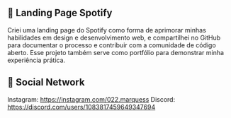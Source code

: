 ## 🌿 Landing Page Spotify

Criei uma landing page do Spotify como forma de aprimorar minhas habilidades em design e desenvolvimento web, e compartilhei no GitHub para documentar o processo e contribuir com a comunidade de código aberto. Esse projeto também serve como portfólio para demonstrar minha experiência prática.

## 👥 Social Network

Instagram: https://instagram.com/022.marquess
Discord: https://discord.com/users/1083817459649347694
